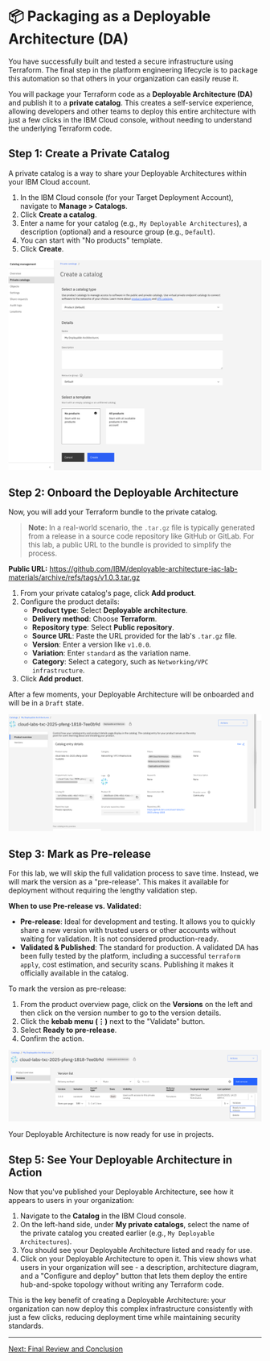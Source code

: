 # 📦 Packaging as a Deployable Architecture (DA)

You have successfully built and tested a secure infrastructure using Terraform. The final step in the platform engineering lifecycle is to package this automation so that others in your organization can easily reuse it.

You will package your Terraform code as a **Deployable Architecture (DA)** and publish it to a **private catalog**. This creates a self-service experience, allowing developers and other teams to deploy this entire architecture with just a few clicks in the IBM Cloud console, without needing to understand the underlying Terraform code.

## Step 1: Create a Private Catalog

A private catalog is a way to share your Deployable Architectures within your IBM Cloud account.

1. In the IBM Cloud console (for your Target Deployment Account), navigate to **Manage > Catalogs**.
2. Click **Create a catalog**.
3. Enter a name for your catalog (e.g., `My Deployable Architectures`), a description (optional) and a resource group (e.g., `Default`).
4. You can start with "No products" template.
5. Click **Create**.

![Create Private Catalog](images/create-private-catalog.png)

## Step 2: Onboard the Deployable Architecture

Now, you will add your Terraform bundle to the private catalog.

> **Note:** In a real-world scenario, the `.tar.gz` file is typically generated from a release in a source code repository like GitHub or GitLab. For this lab, a public URL to the bundle is provided to simplify the process.

**Public URL:** https://github.com/IBM/deployable-architecture-iac-lab-materials/archive/refs/tags/v1.0.3.tar.gz

1.  From your private catalog's page, click **Add product**.
2.  Configure the product details:
    *   **Product type**: Select **Deployable architecture**.
    *   **Delivery method**: Choose **Terraform**.
    *   **Repository type**: Select **Public repository**.
    *   **Source URL**: Paste the URL provided for the lab's `.tar.gz` file.
    *   **Version**: Enter a version like `v1.0.0`.
    *   **Variation**: Enter `standard` as the variation name.
    *   **Category**: Select a category, such as `Networking/VPC infrastructure`.
3.  Click **Add product**.

After a few moments, your Deployable Architecture will be onboarded and will be in a `Draft` state.

![Product Overview](images/product-overview.png)

## Step 3: Mark as Pre-release

For this lab, we will skip the full validation process to save time. Instead, we will mark the version as a "pre-release". This makes it available for deployment without requiring the lengthy validation step.

**When to use Pre-release vs. Validated:**
*   **Pre-release**: Ideal for development and testing. It allows you to quickly share a new version with trusted users or other accounts without waiting for validation. It is not considered production-ready.
*   **Validated & Published**: The standard for production. A validated DA has been fully tested by the platform, including a successful `terraform apply`, cost estimation, and security scans. Publishing it makes it officially available in the catalog.

To mark the version as pre-release:
1.  From the product overview page, click on the **Versions** on the left and then click on the version number to go to the version details.
2.  Click the **kebab menu (⋮)** next to the "Validate" button.
2.  Select **Ready to pre-release**.
3.  Confirm the action.

![Product Versions](images/product-versions.png)

Your Deployable Architecture is now ready for use in projects.

## Step 5: See Your Deployable Architecture in Action

Now that you've published your Deployable Architecture, see how it appears to users in your organization:

1. Navigate to the **Catalog** in the IBM Cloud console.
2. On the left-hand side, under **My private catalogs**, select the name of the private catalog you created earlier (e.g., `My Deployable Architectures`).
3. You should see your Deployable Architecture listed and ready for use.
4. Click on your Deployable Architecture to open it. This view shows what users in your organization will see - a description, architecture diagram, and a "Configure and deploy" button that lets them deploy the entire hub-and-spoke topology without writing any Terraform code.

This is the key benefit of creating a Deployable Architecture: your organization can now deploy this complex infrastructure consistently with just a few clicks, reducing deployment time while maintaining security standards.

---

[Next: Final Review and Conclusion](./08-final-review-cleanup.md)
